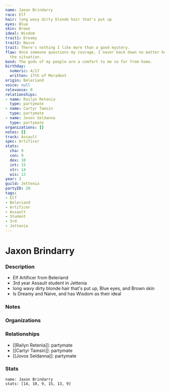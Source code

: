 ```yaml
---
name: Jaxon Brindarry
race: Elf
hair: long wavy dirty blonde hair that's put up
eyes: Blue
skin: Brown
ideal: Wisdom
trait1: Dreamy
trait2: Naive
trait: There's nothing I like more than a good mystery.
flaw: Once someone questions my courage, I never back down no matter how dangerous
  the situation.
bond: The gods of my people are a comfort to me so far from home.
birthday:
  numeric: 4/17
  written: 17th of Moradent
origin: Beleriand
voice: null
relevance: 0
relationships:
- name: Railyn Retenia
  type: partymate
- name: Cartyr Tamsin
  type: partymate
- name: Jovos Seldanna
  type: partymate
organizations: []
notes: []
track: Assault
spec: Artificer
stats:
  cha: 9
  con: 9
  dex: 10
  int: 15
  str: 14
  wis: 13
year: 3
guild: Jettenia
partyID: 28
tags:
- Elf
- Beleriand
- Artificer
- Assault
- Student
- 3rd
- Jettenia
---
```

# Jaxon Brindarry
### Description
- Elf Artificer from Beleriand
- 3rd year Assault student in Jettenia
- long wavy dirty blonde hair that's put up, Blue eyes, and Brown skin
- Is Dreamy and Naive, and has Wisdom as their ideal

### Notes

### Organizations

### Relationships
- [[Railyn Retenia]]: partymate
- [[Cartyr Tamsin]]: partymate
- [[Jovos Seldanna]]: partymate

### Stats
```statblock
name: Jaxon Brindarry
stats: [14, 10, 9, 15, 13, 9]
```